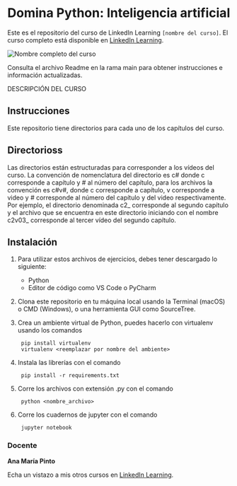 # Domina Python: Inteligencia artificial

Este es el repositorio del curso de LinkedIn Learning `[nombre del curso]`. El curso completo está disponible en [LinkedIn Learning][lil-course-url].

![Nombre completo del curso][lil-thumbnail-url] 

Consulta el archivo Readme en la rama main para obtener instrucciones e información actualizadas.


DESCRIPCIÓN DEL CURSO

## Instrucciones

Este repositorio tiene directorios para cada uno de los capítulos del curso.

## Directorioss

Las directorios están estructuradas para corresponder a los vídeos del curso. La convención de nomenclatura del directorio es c# donde c corresponde a capítulo y # al número del capítulo, para los archivos la convención es c#v#, donde c corresponde a capítulo, v corresponde a video y # corresponde al número del capítulo y del video respectivamente. Por ejemplo, el directorio denominada c2_ corresponde al segundo capítulo y el archivo que se encuentra en este directorio iniciando con el nombre c2v03_ corresponde al tercer vídeo del segundo capítulo.

## Instalación

1. Para utilizar estos archivos de ejercicios, debes tener descargado lo siguiente:

    - Python
    - Editor de código como VS Code o PyCharm

2. Clona este repositorio en tu máquina local usando la Terminal (macOS) o CMD (Windows), o una herramienta GUI como SourceTree.
3. Crea un ambiente virtual de Python, puedes hacerlo con virtualenv usando los comandos

        pip install virtualenv
        virtualenv <reemplazar por nombre del ambiente>

4. Instala las librerías con el comando

        pip install -r requirements.txt

5. Corre los archivos con extensión .py con el comando

        python <nombre_archivo>

6. Corre los cuadernos de jupyter con el comando

        jupyter notebook

### Docente

**Ana María Pinto**

Echa un vistazo a mis otros cursos en [LinkedIn Learning](https://www.linkedin.com/learning/instructors/ana-maria-pinto).

[0]: # (Replace these placeholder URLs with actual course URLs)
[lil-course-url]: https://www.linkedin.com/learning/domina-python-inteligencia-artificial
[lil-thumbnail-url]: https://media.licdn.com/dms/image/D4E0DAQFCz6yL4OPUGg/learning-public-crop_675_1200/0/1720443758802?e=2147483647&v=beta&t=tq5neplmJy36i_fIRsVB8g1kxrY9E9NsDYiHmAknVkY

[1]: # (End of ES-Instruction ###############################################################################################)
